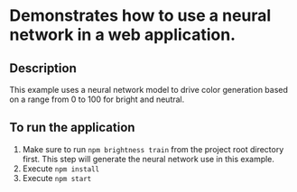 # Demonstrates how to use a neural network in a web application.

## Description

This example uses a neural network model to drive color generation based on a range from 0 to 100 for bright and neutral.

## To run the application

1. Make sure to run `npm brightness train` from the  project root directory first. This step will generate the neural network use in this example. 
2. Execute `npm install`
3. Execute `npm start`
